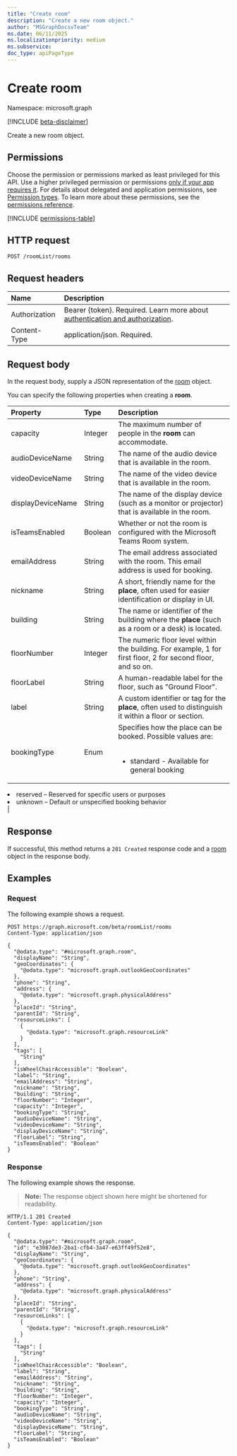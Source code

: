 ```yaml
---
title: "Create room"
description: "Create a new room object."
author: "MSGraphDocsvTeam"
ms.date: 06/11/2025
ms.localizationpriority: medium
ms.subservice:
doc_type: apiPageType
---
```


# Create room

Namespace: microsoft.graph

[!INCLUDE [beta-disclaimer](../../includes/beta-disclaimer.md)]

Create a new room object.

## Permissions

Choose the permission or permissions marked as least privileged for this API. Use a higher privileged permission or permissions [only if your app requires it](/graph/permissions-overview#best-practices-for-using-microsoft-graph-permissions). For details about delegated and application permissions, see [Permission types](/graph/permissions-overview#permission-types). To learn more about these permissions, see the [permissions reference](/graph/permissions-reference).

<!-- {
  "blockType": "permissions",
  "name": "roomlist-post-rooms-permissions"
}
-->
[!INCLUDE [permissions-table](../includes/permissions/roomlist-post-rooms-permissions.md)]

## HTTP request

<!-- {
  "blockType": "ignored"
}
-->
``` http
POST /roomList/rooms
```

## Request headers

|Name|Description|
|:---|:---|
|Authorization|Bearer {token}. Required. Learn more about [authentication and authorization](/graph/auth/auth-concepts).|
|Content-Type|application/json. Required.|

## Request body

In the request body, supply a JSON representation of the [room](../resources/room.md) object.

You can specify the following properties when creating a **room**.

|Property |Type |Description |
|:--|:--|:--|
|capacity |Integer |The maximum number of people in the **room** can accommodate. |
|audioDeviceName |String |The name of the audio device that is available in the room. |
|videoDeviceName |String |The name of the video device that is available in the room. |
|displayDeviceName |String |The name of the display device (such as a monitor or projector) that is available in the room.
|isTeamsEnabled |Boolean |Whether or not the room is configured with the Microsoft Teams Room system. |
|emailAddress |String |The email address associated with the room. This email address is used for booking. |
|nickname |String |A short, friendly name for the **place**, often used for easier identification or display in UI. |
|building |String |The name or identifier of the building where the **place** (such as a room or a desk) is located. |
|floorNumber |Integer |The numeric floor level within the building. For example, 1 for first floor, 2 for second floor, and so on. |
|floorLabel |String |A human-readable label for the floor, such as "Ground Floor". |
|label |String |A custom identifier or tag for the **place**, often used to distinguish it within a floor or section. |
|bookingType |Enum |Specifies how the place can be booked. Possible values are: <br/><br/> <ul><li>standard - Available for general booking</li>
<li>reserved – Reserved for specific users or purposes</li>
<li>unknown – Default or unspecified booking behavior</li>
</ul> |

## Response

If successful, this method returns a `201 Created` response code and a [room](../resources/room.md) object in the response body.

## Examples

### Request

The following example shows a request.
<!-- {
  "blockType": "request",
  "name": "create_room_from_"
}
-->
``` http
POST https://graph.microsoft.com/beta/roomList/rooms
Content-Type: application/json

{
  "@odata.type": "#microsoft.graph.room",
  "displayName": "String",
  "geoCoordinates": {
    "@odata.type": "microsoft.graph.outlookGeoCoordinates"
  },
  "phone": "String",
  "address": {
    "@odata.type": "microsoft.graph.physicalAddress"
  },
  "placeId": "String",
  "parentId": "String",
  "resourceLinks": [
    {
      "@odata.type": "microsoft.graph.resourceLink"
    }
  ],
  "tags": [
    "String"
  ],
  "isWheelChairAccessible": "Boolean",
  "label": "String",
  "emailAddress": "String",
  "nickname": "String",
  "building": "String",
  "floorNumber": "Integer",
  "capacity": "Integer",
  "bookingType": "String",
  "audioDeviceName": "String",
  "videoDeviceName": "String",
  "displayDeviceName": "String",
  "floorLabel": "String",
  "isTeamsEnabled": "Boolean"
}
```


### Response

The following example shows the response.
>**Note:** The response object shown here might be shortened for readability.
<!-- {
  "blockType": "response",
  "truncated": true,
  "@odata.type": "microsoft.graph.room"
}
-->
``` http
HTTP/1.1 201 Created
Content-Type: application/json

{
  "@odata.type": "#microsoft.graph.room",
  "id": "e3087de3-2ba1-cfb4-3a47-e63ff49f52e8",
  "displayName": "String",
  "geoCoordinates": {
    "@odata.type": "microsoft.graph.outlookGeoCoordinates"
  },
  "phone": "String",
  "address": {
    "@odata.type": "microsoft.graph.physicalAddress"
  },
  "placeId": "String",
  "parentId": "String",
  "resourceLinks": [
    {
      "@odata.type": "microsoft.graph.resourceLink"
    }
  ],
  "tags": [
    "String"
  ],
  "isWheelChairAccessible": "Boolean",
  "label": "String",
  "emailAddress": "String",
  "nickname": "String",
  "building": "String",
  "floorNumber": "Integer",
  "capacity": "Integer",
  "bookingType": "String",
  "audioDeviceName": "String",
  "videoDeviceName": "String",
  "displayDeviceName": "String",
  "floorLabel": "String",
  "isTeamsEnabled": "Boolean"
}
```

